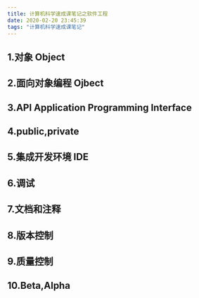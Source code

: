 ```yaml
---
title: 计算机科学速成课笔记之软件工程
date: 2020-02-20 23:45:39
tags: "计算机科学速成课笔记"
---
```


## 1.对象 Object

## 2.面向对象编程 Ojbect

## 3.API Application Programming Interface
<!--more-->
## 4.public,private

## 5.集成开发环境 IDE

## 6.调试

## 7.文档和注释

## 8.版本控制

## 9.质量控制

## 10.Beta,Alpha